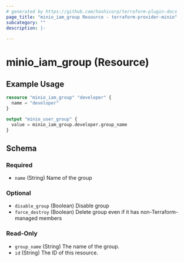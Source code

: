 ```yaml
---
# generated by https://github.com/hashicorp/terraform-plugin-docs
page_title: "minio_iam_group Resource - terraform-provider-minio"
subcategory: ""
description: |-
  
---
```


# minio_iam_group (Resource)



## Example Usage

```terraform
resource "minio_iam_group" "developer" {
  name = "developer"
}

output "minio_user_group" {
  value = minio_iam_group.developer.group_name
}
```

<!-- schema generated by tfplugindocs -->
## Schema

### Required

- `name` (String) Name of the group

### Optional

- `disable_group` (Boolean) Disable group
- `force_destroy` (Boolean) Delete group even if it has non-Terraform-managed members

### Read-Only

- `group_name` (String) The name of the group.
- `id` (String) The ID of this resource.
